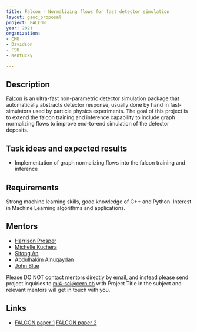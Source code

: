 ```yaml
---
title: Falcon - Normalizing flows for fast detector simulation
layout: gsoc_proposal
project: FALCON
year: 2021
organization: 
- CMU
- Davidson
- FSU
- Kentucky

---
```


## Description
[Falcon](http://inspirehep.net/record/1456803) is an ultra-fast non-parametric detector simulation package that automatically abstracts detector response, usually done by hand in fast-simulators used by particle physics experiments. The goal of this project is to extend the falcon training and inference capability to include graph normalizing flows to improve end-to-end simulation of the detector deposits. 

## Task ideas and expected results
  * Implementation of graph normalizing flows into the falcon training and inference


## Requirements
Strong machine learning skills, good knowledge of C++ and Python. Interest in Machine Learning algorithms and applications.

## Mentors 
  * [Harrison Prosper](mailto:harry@hep.fsu.edu)
  * [Michelle Kuchera](mailto:mikuchera@davidson.edu) 
  * [Sitong An](mailto:s.an@cern.ch)
  * [Abdulhakim Alnuqaydan](mailto:aal700@uky.edu)
  * [John Blue](mailto:joblue@davidson.edu) 

Please DO NOT contact mentors directly by email, and instead please send project inquiries to ml4-sci@cern.ch with Project Title in the subject and relevant mentors will get in touch with you. 

## Links
  * [FALCON paper 1](http://inspirehep.net/record/1456803) [FALCON paper 2](https://ml4physicalsciences.github.io/2020/files/NeurIPS_ML4PS_2020_138.pdf)
